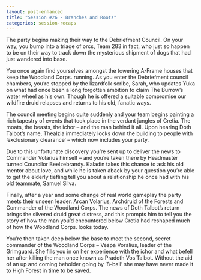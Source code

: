 ```yaml
---
layout: post-enhanced
title: "Session #26 - Branches and Roots"
categories: session-recaps
---
```


The party begins making their way to the Debriefment Council. On your way, you bump into a triage of orcs, Team 283 in fact, who just so happen to be on their way to track down the mysterious shipment of dogs that had just wandered into base.

You once again find yourselves amongst the towering A-Frame houses that keep the Woodland Corps. running. As you enter the Debriefment council chambers, you’re stopped by the lizardfolk scribe, Sarah, who updates Yuka on what had once been a long forgotten ambition to claim The Burrow’s water wheel as his own. Though he is offered a suitable compromise our wildfire druid relapses and returns to his old, fanatic ways.

The council meeting begins quite suddenly and your team begins painting a rich tapestry of events that took place in the verdant jungles of Cretia. The moats, the beasts, the ichor – and the man behind it all. Upon hearing Doth Talbot’s name, Thealzia immediately locks down the building to people with ‘exclusionary clearance’  – which now includes your party.

Due to this unfortunate discovery you’re sent up to deliver the news to Commander Volarius himself – and you’re taken there by Headmaster turned Councilor Beelzebrandy. Kaladin takes this chance to ask his old mentor about love, and while he is taken aback by your question you’re able to get the elderly tiefling tell you about a relationship he once had with his old teammate, Samuel Silva.

Finally, after a year and some change of real world gameplay the party meets their unseen leader. Arcan Volarius, Archdruid of the Forests and Commander of the Woodland Corps. The news of Doth Talbot’s return brings the silvered druid great distress, and this prompts him to tell you the story of how the man you’d encountered below Cretia had reshaped much of how the Woodland Corps. looks today.

You’re then taken deep below the base to meet the second, secret commander of the Woodland Corps – Vespa Voralius, leader of the Grimguard. She fills you in on her experience with the ichor and what befell her after killing the man once known as Pradoth Vos’Talbot. Without the aid of an up and coming beholder going by ‘8-ball’ she may have never made it to High Forest in time to be saved.
